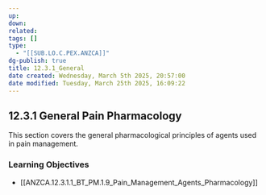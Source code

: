 ```yaml
---
up: 
down: 
related: 
tags: []
type:
  - "[[SUB.LO.C.PEX.ANZCA]]"
dg-publish: true
title: 12.3.1_General
date created: Wednesday, March 5th 2025, 20:57:00
date modified: Tuesday, March 25th 2025, 16:09:22
---
```


## 12.3.1 General Pain Pharmacology

This section covers the general pharmacological principles of agents used in pain management.

### Learning Objectives

- [[ANZCA.12.3.1.1_BT_PM.1.9_Pain_Management_Agents_Pharmacology]]
